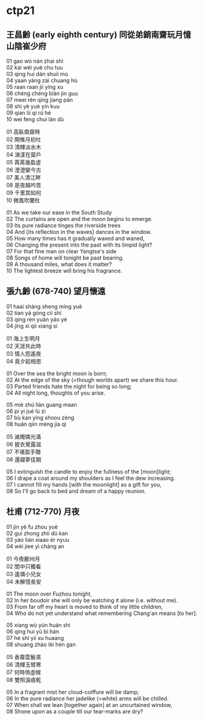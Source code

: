 # ctp21

## 王昌齡 (early eighth century) 同從弟銷南齋玩月憶山陰崔少府

01 gao wò nán zhai shí  
02 kai wéi yuè chu tuu  
03 qing hui dàn shuii mù  
04 yaan yàng zài chuang hù  
05 raan raan jii yíng xu  
06 chéng chéng biàn jin guu  
07 meei rén qing jiang pàn  
08 shì yè yuè yín kuu  
09 qian lii qí rú hé  
10 wei feng chui lán dù

01 高臥南齋時  
02 開帷月初吐  
03 清輝淡水木  
04 演漾在窗戶  
05 苒苒幾盈虛  
06 澄澄變今古  
07 美人清江畔  
08 是夜越吟苦  
09 千里其如何  
10 微風吹蘭杜

01 As we take our ease in the South Study  
02 The curtains are open and the moon begins to emerge.  
03 Its pure radiance tinges the riverside trees  
04 And [its reflection in the waves] dances in the window.  
05 How many times has it gradually waxed and waned,  
06 Changing the present into the past with its limpid light?  
07 For that fine man on clear Yangtse's side  
08 Songs of home will tonight be past bearing.  
09 A thousand miles, what does it matter?  
10 The lightest breeze will bring his fragrance.

## 張九齡 (678-740) 望月懷遠

01 haai shàng sheng míng yuè  
02 tian yá gòng cii shí  
03 qíng rén yuàn yáo yè  
04 jìng xi qii xiang si

01 海上生明月  
02 天涯共此時  
03 情人怨遙夜  
04 竟夕起相思

01 Over the sea the bright moon is born;  
02 At the edge of the sky (=though worlds apart) we share this hour.  
03 Parted friends hate the night for being so long;  
04 All night long, thoughts of you arise.

05 miè zhú lián guang maan  
06 pi yi jué lù zi  
07 bù kan yíng shoou zèng  
08 huán qiin mèng jia qi

05 滅燭憐光滿  
06 披衣覺露滋  
07 不堪盈手贈  
08 還寢夢佳期

05 I extinguish the candle to enjoy the fullness of the [moon]light;  
06 I drape a coat around my shoulders as I feel the dew increasing.  
07 I cannot fill my hands [with the moonlight] as a gift for you,  
08 So I'll go back to bed and dream of a happy reunion.

## 杜甫 (712-770) 月夜

01 jin yè fu zhou yuè  
02 gui zhong zhii dú kan  
03 yáo lián xiaao ér nyuu  
04 wèi jiee yì cháng an

01 今夜鄜州月  
02 閨中只獨看  
03 遙憐小兒女  
04 未解憶長安

01 The moon over Fuzhou tonight,  
02 In her boudoir she will only be watching it alone (i.e. without me).  
03 From far off my heart is moved to think of my little children,  
04 Who do not yet understand what remembering Chang'an means [to her].  

05 xiang wù yún huán shi  
06 qing hui yù bì hán  
07 hé shí yii xu huaang  
08 shuang zhào lèi hén gan

05 香霧雲鬟濕  
06 清輝玉臂寒  
07 何時倚虛幌  
08 雙照淚痕乾

05 In a fragrant mist her cloud-coiffure will be damp;  
06 In the pure radiance her jadelike (=white) arms will be chilled.  
07 When shall we lean [together again] at an uncurtained window,  
08 Shone upon as a couple till our tear-marks are dry?

